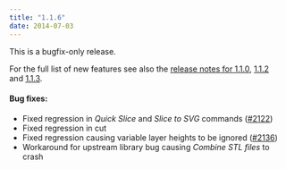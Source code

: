 ```yaml
---
title: "1.1.6"
date: 2014-07-03
---
```






This is a bugfix-only release.

For the full list of new features see also the [release notes for 1.1.0](/releases/1.1.0), [1.1.2](/releases/1.1.2) and [1.1.3](/releases/1.1.3).



#### Bug fixes:



*   Fixed regression in _Quick Slice_ and _Slice to SVG_ commands ([#2122](https://github.com/alexrj/Slic3r/issues/2122))
*   Fixed regression in cut
*   Fixed regression causing variable layer heights to be ignored ([#2136](https://github.com/alexrj/Slic3r/issues/2136))
*   Workaround for upstream library bug causing _Combine STL files_ to crash










